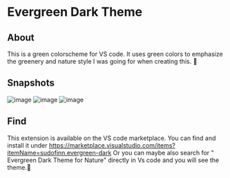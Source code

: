 # Evergreen Dark Theme
## About
This is a green colorscheme for VS code.
It uses green colors to emphasize the greenery and nature style I was going for when creating this. 🐻

## Snapshots
![image](https://user-images.githubusercontent.com/102916500/173247375-2f9a1d75-34bb-404e-b5cc-768013886aba.png)
![image](https://user-images.githubusercontent.com/102916500/173247390-5936a946-d544-4f78-80ec-4f695f5083a1.png)
![image](https://user-images.githubusercontent.com/102916500/173247382-9de7fd88-3652-4f05-8b9c-9b9cd251f697.png)



## Find
This extension is available on the VS code marketplace.
You can find and install it under https://marketplace.visualstudio.com/items?itemName=sudofinn.evergreen-dark
Or you can maybe also  search for " Evergreen Dark Theme for Nature" directly in Vs code and you will see the theme.🐢


